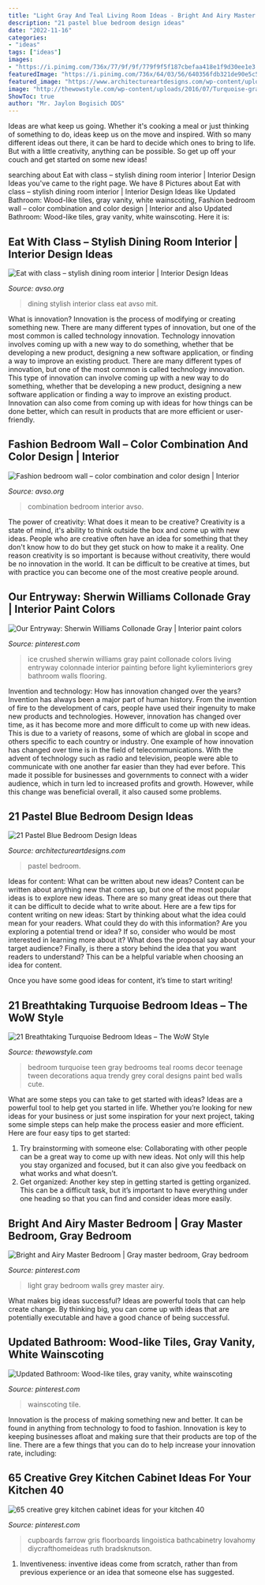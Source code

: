 ```yaml
---
title: "Light Gray And Teal Living Room Ideas - Bright And Airy Master Bedroom"
description: "21 pastel blue bedroom design ideas"
date: "2022-11-16"
categories:
- "ideas"
tags: ["ideas"]
images:
- "https://i.pinimg.com/736x/77/9f/9f/779f9f5f187cbefaa418e1f9d30ee1e3.jpg"
featuredImage: "https://i.pinimg.com/736x/64/03/56/640356fdb321de90e5c5c0e77452d277.jpg"
featured_image: "https://www.architectureartdesigns.com/wp-content/uploads/2015/05/325.jpg"
image: "http://thewowstyle.com/wp-content/uploads/2016/07/Turquoise-gray-and-white-teen-bedroom.jpg"
ShowToc: true
author: "Mr. Jaylon Bogisich DDS"
---
```



Ideas are what keep us going. Whether it's cooking a meal or just thinking of something to do, ideas keep us on the move and inspired. With so many different ideas out there, it can be hard to decide which ones to bring to life. But with a little creativity, anything can be possible. So get up off your couch and get started on some new ideas!

	

		
searching about Eat with class – stylish dining room interior | Interior Design Ideas you've came to the right page. We have 8 Pictures about Eat with class – stylish dining room interior | Interior Design Ideas like Updated Bathroom: Wood-like tiles, gray vanity, white wainscoting, Fashion bedroom wall – color combination and color design | Interior and also Updated Bathroom: Wood-like tiles, gray vanity, white wainscoting. Here it is:
		
    
## Eat With Class – Stylish Dining Room Interior | Interior Design Ideas

<img loading=lazy src="https://www.avso.org/wp-content/uploads/2014/11/eat-with-class-stylish-dining-room-interior-1415264854.jpg" onerror="this.onerror=null;this.src='https://tse1.mm.bing.net/th?id=OIP.D47i0bwbMN-N-4ljMROSuwHaKf&amp;pid=15.1';" alt="Eat with class – stylish dining room interior | Interior Design Ideas">

_Source: avso.org_

>dining stylish interior class eat avso mit. 

	

What is innovation?
Innovation is the process of modifying or creating something new. There are many different types of innovation, but one of the most common is called technology innovation. Technology innovation involves coming up with a new way to do something, whether that be developing a new product, designing a new software application, or finding a way to improve an existing product.
There are many different types of innovation, but one of the most common is called technology innovation. This type of innovation can involve coming up with a new way to do something, whether that be developing a new product, designing a new software application or finding a way to improve an existing product. Innovation can also come from coming up with ideas for how things can be done better, which can result in products that are more efficient or user-friendly.

    
## Fashion Bedroom Wall – Color Combination And Color Design | Interior

<img loading=lazy src="https://www.avso.org/wp-content/uploads/2014/11/fashion-bedroom-wall-color-combination-and-color-design-1415282704.jpg" onerror="this.onerror=null;this.src='https://tse4.mm.bing.net/th?id=OIP.n1XlKkpml9qshBgXGynTAwHaFL&amp;pid=15.1';" alt="Fashion bedroom wall – color combination and color design | Interior">

_Source: avso.org_

>combination bedroom interior avso. 

	

The power of creativity: What does it mean to be creative?
Creativity is a state of mind, it's ability to think outside the box and come up with new ideas. People who are creative often have an idea for something that they don't know how to do but they get stuck on how to make it a reality. One reason creativity is so important is because without creativity, there would be no innovation in the world. It can be difficult to be creative at times, but with practice you can become one of the most creative people around.

    
## Our Entryway: Sherwin Williams Collonade Gray | Interior Paint Colors

<img loading=lazy src="https://i.pinimg.com/736x/64/03/56/640356fdb321de90e5c5c0e77452d277.jpg" onerror="this.onerror=null;this.src='https://tse3.mm.bing.net/th?id=OIP.DAtFcu705VrcYvbthVjBgAHaJ4&amp;pid=15.1';" alt="Our Entryway: Sherwin Williams Collonade Gray | Interior paint colors">

_Source: pinterest.com_

>ice crushed sherwin williams gray paint collonade colors living entryway colonnade interior painting before light kylieminteriors grey bathroom walls flooring. 

	

Invention and technology: How has innovation changed over the years?
Invention has always been a major part of human history. From the invention of fire to the development of cars, people have used their ingenuity to make new products and technologies. However, innovation has changed over time, as it has become more and more difficult to come up with new ideas. This is due to a variety of reasons, some of which are global in scope and others specific to each country or industry.
One example of how innovation has changed over time is in the field of telecommunications. With the advent of technology such as radio and television, people were able to communicate with one another far easier than they had ever before. This made it possible for businesses and governments to connect with a wider audience, which in turn led to increased profits and growth. However, while this change was beneficial overall, it also caused some problems.

    
## 21 Pastel Blue Bedroom Design Ideas

<img loading=lazy src="https://www.architectureartdesigns.com/wp-content/uploads/2015/05/325.jpg" onerror="this.onerror=null;this.src='https://tse2.mm.bing.net/th?id=OIP.9cxUkuP9o1wyrFclFu2SHQHaFj&amp;pid=15.1';" alt="21 Pastel Blue Bedroom Design Ideas">

_Source: architectureartdesigns.com_

>pastel bedroom. 

	

Ideas for content: What can be written about new ideas?
Content can be written about anything new that comes up, but one of the most popular ideas is to explore new ideas. There are so many great ideas out there that it can be difficult to decide what to write about. Here are a few tips for content writing on new ideas:
Start by thinking about what the idea could mean for your readers. What could they do with this information? Are you exploring a potential trend or idea? If so, consider who would be most interested in learning more about it? What does the proposal say about your target audience? Finally, is there a story behind the idea that you want readers to understand? This can be a helpful variable when choosing an idea for content.

Once you have some good ideas for content, it’s time to start writing!

    
## 21 Breathtaking Turquoise Bedroom Ideas – The WoW Style

<img loading=lazy src="http://thewowstyle.com/wp-content/uploads/2016/07/Turquoise-gray-and-white-teen-bedroom.jpg" onerror="this.onerror=null;this.src='https://tse3.mm.bing.net/th?id=OIP.tzBj4Fy7sWPqZLRb__tHjQHaJ4&amp;pid=15.1';" alt="21 Breathtaking Turquoise Bedroom Ideas – The WoW Style">

_Source: thewowstyle.com_

>bedroom turquoise teen gray bedrooms teal rooms decor teenage tween decorations aqua trendy grey coral designs paint bed walls cute. 

	

What are some steps you can take to get started with ideas?
Ideas are a powerful tool to help get you started in life. Whether you’re looking for new ideas for your business or just some inspiration for your next project, taking some simple steps can help make the process easier and more efficient. Here are four easy tips to get started: 
1. Try brainstorming with someone else: Collaborating with other people can be a great way to come up with new ideas. Not only will this help you stay organized and focused, but it can also give you feedback on what works and what doesn’t. 
2. Get organized: Another key step in getting started is getting organized. This can be a difficult task, but it’s important to have everything under one heading so that you can find and consider ideas more easily. 

    
## Bright And Airy Master Bedroom | Gray Master Bedroom, Gray Bedroom

<img loading=lazy src="https://i.pinimg.com/736x/77/9f/9f/779f9f5f187cbefaa418e1f9d30ee1e3.jpg" onerror="this.onerror=null;this.src='https://tse2.mm.bing.net/th?id=OIP.uXpX8jJzCOUKvY5c2plTTAHaJ3&amp;pid=15.1';" alt="Bright and Airy Master Bedroom | Gray master bedroom, Gray bedroom">

_Source: pinterest.com_

>light gray bedroom walls grey master airy. 

	

What makes big ideas successful?
Ideas are powerful tools that can help create change. By thinking big, you can come up with ideas that are potentially executable and have a good chance of being successful.

    
## Updated Bathroom: Wood-like Tiles, Gray Vanity, White Wainscoting

<img loading=lazy src="https://i.pinimg.com/736x/a1/5a/39/a15a39329f6eb3a648ca6942f9e9fc61--wainscoting-panels-gray-vanity.jpg" onerror="this.onerror=null;this.src='https://tse1.mm.bing.net/th?id=OIP.FfKC3bD-n4LC7LCHqu7SJAHaJ3&amp;pid=15.1';" alt="Updated Bathroom: Wood-like tiles, gray vanity, white wainscoting">

_Source: pinterest.com_

>wainscoting tile. 

	

Innovation is the process of making something new and better. It can be found in anything from technology to food to fashion. Innovation is key to keeping businesses afloat and making sure that their products are top of the line. There are a few things that you can do to help increase your innovation rate, including:

    
## 65 Creative Grey Kitchen Cabinet Ideas For Your Kitchen 40

<img loading=lazy src="https://i.pinimg.com/736x/5e/7d/42/5e7d42fc93da9ebdd60a7886e23a4b60.jpg" onerror="this.onerror=null;this.src='https://tse1.mm.bing.net/th?id=OIP.FF8YPblZXwtjQAHQmuiB2gHaJ3&amp;pid=15.1';" alt="65 creative grey kitchen cabinet ideas for your kitchen 40">

_Source: pinterest.com_

>cupboards farrow gris floorboards lingoistica bathcabinetry lovahomy diycrafthomeideas ruth bradsknutson. 

	

1. Inventiveness: inventive ideas come from scratch, rather than from previous experience or an idea that someone else has suggested.

